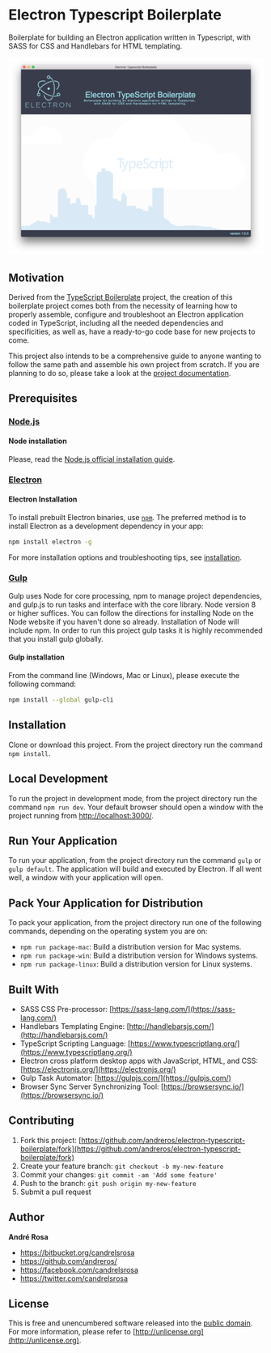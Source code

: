 # Electron Typescript Boilerplate

Boilerplate for building an Electron application written in Typescript, with SASS for CSS and Handlebars for HTML templating.

<p align="center">
    <img src="https://raw.githubusercontent.com/andreros/electron-typescript-boilerplate/master/src/assets/img/electron-typescript-boilerplate.png" width="600">
</p>


## Motivation

Derived from the [TypeScript Boilerplate](https://github.com/andreros/typescript-boilerplate) project, the creation of this 
boilerplate project comes both from the necessity of learning how to properly assemble, configure and troubleshoot an Electron 
application coded in TypeScript, including all the needed dependencies and specificities, as well as, have a ready-to-go code 
base for new projects to come.

This project also intends to be a comprehensive guide to anyone wanting to follow the same path and assemble his own
project from scratch. If you are planning to do so, please take a look at the
[project documentation](https://andreros.github.io/electron-typescript-boilerplate/).


## Prerequisites

### [Node.js](https://nodejs.org/en/download/)

#### Node installation

Please, read the [Node.js official installation guide](https://github.com/nodejs/node/wiki/Installation).

### [Electron](https://electronjs.org/)

#### Electron Installation

To install prebuilt Electron binaries, use [`npm`](https://docs.npmjs.com/).
The preferred method is to install Electron as a development dependency in your
app:

```sh
npm install electron -g
```

For more installation options and troubleshooting tips, see
[installation](https://github.com/electron/electron/blob/master/docs/tutorial/installation.md).

### [Gulp](https://gulpjs.com/)

Gulp uses Node for core processing, npm to manage project dependencies, and gulp.js to run tasks and interface with the core library. Node version 8 or higher suffices. You can follow the directions for installing Node on the Node website if you haven't done so already. Installation of Node will include npm. In order to run this project gulp tasks it is highly recommended that you install gulp globally.

#### Gulp installation

From the command line (Windows, Mac or Linux), please execute the following command:

```sh
npm install --global gulp-cli
```


## Installation

Clone or download this project. From the project directory run the command `npm install`.


## Local Development

To run the project in development mode, from the project directory run the command `npm run dev`. Your default
browser should open a window with the project running from [http://localhost:3000/](http://localhost:3000/).

## Run Your Application

To run your application, from the project directory run the command `gulp` or `gulp default`. The application 
will build and executed by Electron. If all went well, a window with your application will open.

## Pack Your Application for Distribution

To pack your application, from the project directory run one of the following commands, depending on the operating
system you are on:

*  `npm run package-mac`: Build a distribution version for Mac systems.
*  `npm run package-win`: Build a distribution version for Windows systems.
*  `npm run package-linux`: Build a distribution version for Linux systems.

## Built With

*  SASS CSS Pre-processor: [https://sass-lang.com/](https://sass-lang.com/)
*  Handlebars Templating Engine: [http://handlebarsjs.com/](http://handlebarsjs.com/)
*  TypeScript Scripting Language: [https://www.typescriptlang.org/](https://www.typescriptlang.org/)
*  Electron cross platform desktop apps with JavaScript, HTML, and CSS: [https://electronjs.org/](https://electronjs.org/)
*  Gulp Task Automator: [https://gulpjs.com/](https://gulpjs.com/)
*  Browser Sync Server Synchronizing Tool: [https://browsersync.io/](https://browsersync.io/)


## Contributing

1. Fork this project: [https://github.com/andreros/electron-typescript-boilerplate/fork](https://github.com/andreros/electron-typescript-boilerplate/fork)
2. Create your feature branch: `git checkout -b my-new-feature`
3. Commit your changes: `git commit -am 'Add some feature'`
4. Push to the branch: `git push origin my-new-feature`
5. Submit a pull request


## Author

**André Rosa**

* <https://bitbucket.org/candrelsrosa>
* <https://github.com/andreros/>
* <https://facebook.com/candrelsrosa>
* <https://twitter.com/candrelsrosa>


## License

This is free and unencumbered software released into the [public domain](UNLICENSE.txt). For more information,
please refer to [http://unlicense.org](http://unlicense.org). 
